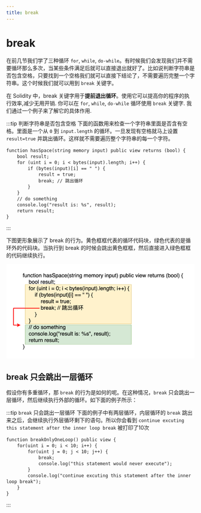 ```yaml
---
title: break
---
```


# break

在前几节我们学了三种循环 `for`, `while`, `do-while`。有时候我们会发现我们并不需要循环那么多次，当某些条件满足后就可以直接退出就好了。比如说判断字符串是否包含空格，只要找到一个空格我们就可以直接下结论了，不需要遍历完整一个字符串。这个时候我们就可以用到 `break` 关键字。

在 Solidity 中，break 关键字用于**提前退出循环**。使用它可以提高你的程序的执行效率,减少无用开销. 你可以在 `for`, `while`, `do-while` 循环使用 `break` 关键字. 我们通过一个例子来了解它的具体作用.

:::tip 判断字符串是否包含空格
下面的函数用来检查一个字符串里面是否含有空格。里面是一个从 `0` 到 `input.length` 的循环。一旦发现有空格就马上设置 `result=true` 并跳出循环。这样就不需要遍历整个字符串的每一个字符。
```solidity
function hasSpace(string memory input) public view returns (bool) {
    bool result;
    for (uint i = 0; i < bytes(input).length; i++) {
        if (bytes(input)[i] == " ") {
            result = true;
            break; // 跳出循环
        }
    }
    // do something
    console.log("result is: %s", result);
    return result;
}
```
:::

下图更形象展示了 break 的行为。黄色框框代表的循环代码块，绿色代表的是循环外的代码块。当执行到 break 的时候会跳出黄色框框，然后直接进入绿色框框的代码继续执行。

![](./assets/break/18dfeece105b44569db703bdf98dbd8a.png)

## break 只会跳出一层循环

假设你有多重循环，那 `break` 的行为是如何的呢。在这种情况，`break` 只会跳出一层循环，然后继续执行外部的循环。如下面的例子所示：

:::tip `break` 只会跳出一层循环
下面的例子中有两层循环，内层循环的 `break` 跳出来之后，会继续执行外层循环剩下的语句。所以你会看到 `continue excuting this statement after the inner loop break` 被打印了10次
```solidity
function breakOnlyOneLoop() public view {
    for(uint i = 0; i < 10; i++) {
        for(uint j = 0; j < 10; j++) {
            break;
            console.log("this statement would never execute");
        }
        console.log("continue excuting this statement after the inner loop break");
    }
}
```
:::

